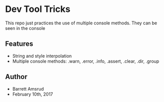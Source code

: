 # Dev Tool Tricks

This repo just practices the use of multiple console methods.  They can be seen in the console

## Features

- String and style interpolation
- Multiple console methods: .warn, .error, .info, .assert, .clear, .dir, .group

## Author

- Barrett Amsrud
- February 10th, 2017
